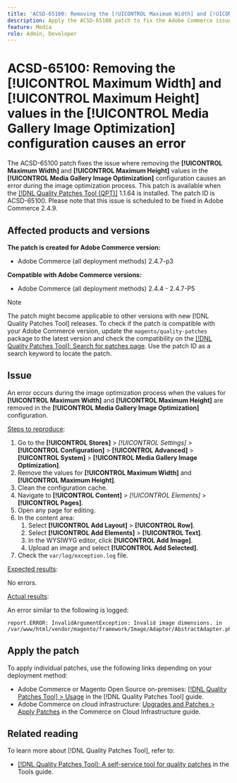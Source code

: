 ```yaml
---
title: 'ACSD-65100: Removing the [!UICONTROL Maximum Width] and [!UICONTROL Maximum Height] values in the [!UICONTROL Media Gallery Image Optimization] configuration causes an error'
description: Apply the ACSD-65100 patch to fix the Adobe Commerce issue where removing the [!UICONTROL Maximum Width] and [!UICONTROL Maximum Height] values in the [!UICONTROL Media Gallery Image Optimization] configuration causes an error during the image optimization process.
feature: Media
role: Admin, Developer
---
```


# ACSD-65100: Removing the [!UICONTROL Maximum Width] and [!UICONTROL Maximum Height] values in the [!UICONTROL Media Gallery Image Optimization] configuration causes an error

The ACSD-65100 patch fixes the issue where removing the **[!UICONTROL Maximum Width]** and **[!UICONTROL Maximum Height]** values in the **[!UICONTROL Media Gallery Image Optimization]** configuration causes an error during the image optimization process. This patch is available when the [[!DNL Quality Patches Tool (QPT)]](/help/tools/quality-patches-tool/quality-patches-tool-to-self-serve-quality-patches.md) 1.1.64 is installed. The patch ID is ACSD-65100. Please note that this issue is scheduled to be fixed in Adobe Commerce 2.4.9.

## Affected products and versions

**The patch is created for Adobe Commerce version:**

* Adobe Commerce (all deployment methods) 2.4.7-p3

**Compatible with Adobe Commerce versions:**

* Adobe Commerce (all deployment methods) 2.4.4 - 2.4.7-P5

>[!NOTE]
>
>The patch might become applicable to other versions with new [!DNL Quality Patches Tool] releases. To check if the patch is compatible with your Adobe Commerce version, update the `magento/quality-patches` package to the latest version and check the compatibility on the [[!DNL Quality Patches Tool]: Search for patches page](https://experienceleague.adobe.com/tools/commerce-quality-patches/index.html). Use the patch ID as a search keyword to locate the patch.

## Issue

An error occurs during the image optimization process when the values for **[!UICONTROL Maximum Width]** and **[!UICONTROL Maximum Height]** are removed in the **[!UICONTROL Media Gallery Image Optimization]** configuration.

<u>Steps to reproduce</u>:

1. Go to the **[!UICONTROL Stores]** > *[!UICONTROL Settings]* > **[!UICONTROL Configuration]** > **[!UICONTROL Advanced]** > **[!UICONTROL System]** > **[!UICONTROL Media Gallery Image Optimization]**.
1. Remove the values for **[!UICONTROL Maximum Width]** and **[!UICONTROL Maximum Height]**.
1. Clean the configuration cache.
1. Navigate to **[!UICONTROL Content]** > *[!UICONTROL Elements]* > **[!UICONTROL Pages]**.
1. Open any page for editing.
1. In the content area:
    1. Select **[!UICONTROL Add Layout]** > **[!UICONTROL Row]**.
    1. Select **[!UICONTROL Add Elements]** > **[!UICONTROL Text]**.
    1. In the WYSIWYG editor, click **[!UICONTROL Add Image]**.
    1. Upload an image and select **[!UICONTROL Add Selected]**.
1. Check the `var/log/exception.log` file.

<u>Expected results</u>:

No errors.

<u>Actual results</u>:

An error similar to the following is logged:

```
report.ERROR: InvalidArgumentException: Invalid image dimensions. in /var/www/html/vendor/magento/framework/Image/Adapter/AbstractAdapter.php:630
```

## Apply the patch

To apply individual patches, use the following links depending on your deployment method:

* Adobe Commerce or Magento Open Source on-premises: [[!DNL Quality Patches Tool] > Usage](/help/tools/quality-patches-tool/usage.md) in the [!DNL Quality Patches Tool] guide.
* Adobe Commerce on cloud infrastructure: [Upgrades and Patches > Apply Patches](https://experienceleague.adobe.com/docs/commerce-cloud-service/user-guide/develop/upgrade/apply-patches.html) in the Commerce on Cloud Infrastructure guide.

## Related reading

To learn more about [!DNL Quality Patches Tool], refer to:

* [[!DNL Quality Patches Tool]: A self-service tool for quality patches](/help/tools/quality-patches-tool/quality-patches-tool-to-self-serve-quality-patches.md) in the Tools guide.
